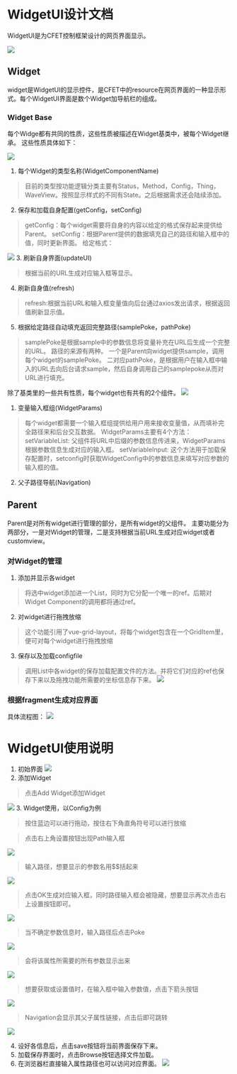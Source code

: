# WidgetUI设计文档
WidgetUI是为CFET控制框架设计的网页界面显示。

![](2019-09-27-16-06-55.png)
## Widget
widget是WidgetUI的显示控件，是CFET中的resource在网页界面的一种显示形式。每个WidgetUI界面是数个Widget加导航栏的组成。
### Widget Base
每个Widge都有共同的性质，这些性质被描述在Widget基类中，被每个Widget继承。
这些性质具体如下：

![](2019-09-27-16-32-02.png)
1. 每个Widget的类型名称(WidgetComponentName)
> 目前的类型按功能逻辑分类主要有Status，Method，Config，Thing，WaveView。按照显示样式的不同有State。之后根据需求还会陆续添加。
2. 保存和加载自身配置(getConfig，setConfig)
> getConfig：每个widget需要将自身的内容以给定的格式保存起来提供给Parent。
setConfig：根据Parent提供的数据填充自己的路径和输入框中的值，同时更新界面。
给定格式：

![](2019-09-27-17-41-30.png)
3. 刷新自身界面(updateUI)
> 根据当前的URL生成对应输入框等显示。
4. 刷新自身值(refresh)
> refresh:根据当前URL和输入框变量值向后台通过axios发出请求，根据返回值刷新显示值。
5. 根据给定路径自动填充返回完整路径(samplePoke，pathPoke)
> samplePoke是根据sample中的参数信息将变量补充在URL后生成一个完整的URL。
路径的来源有两种。
  一个是Parent向widget提供sample，调用每个widget的samplePoke。
  二对应pathPoke，是根据用户在输入框中输入的URL去向后台请求sample，然后自身调用自己的samplepoke从而对URL进行填充。

除了基类里的一些共有性质，每个widget也有共有的2个组件。
![](2019-09-29-15-22-37.png)
1. 变量输入框组(WidgetParams)
> 每个widget都需要一个输入框组提供给用户用来接收变量值，从而填补完全路径来和后台交互数据。
WidgetParams主要有4个方法：
setVariableList: 父组件将URL中后缀的参数信息传进来，WidgetParams根据参数信息生成对应的输入框。
setVariableInput: 这个方法用于加载保存配置时，setconfig时获取WidgetConfig中的参数信息来填写对应参数的输入框的值。

2. 父子路径导航(Navigation)



## Parent
Parent是对所有widget进行管理的部分，是所有widget的父组件。
主要功能分为两部分，一是对Widget的管理，二是支持根据当前URL生成对应widget或者customview。

### 对Widget的管理
1. 添加并显示各widget
> 将选中widget添加进一个List，同时为它分配一个唯一的ref。后期对Widget Component的调用都将通过ref。

2. 对widget进行拖拽放缩
> 这个功能引用了vue-grid-layout，将每个widget包含在一个GridItem里，便可对每个widget进行拖拽放缩

3. 保存以及加载configfile
> 调用List中各widget的保存加载配置文件的方法。并将它们对应的ref也保存下来以及拖拽功能所需要的坐标信息存下来。
![](2019-09-27-17-46-59.png)


### 根据fragment生成对应界面
具体流程图：
![](2019-09-27-17-29-24.png)

# WidgetUI使用说明
1. 初始界面
![](2019-09-27-17-00-52.png)
2. 添加Widget
> 点击Add Widget添加Widget

![](2019-09-27-17-01-28.png)
3. Widget使用，以Config为例
> 按住蓝边可以进行拖动，按住右下角直角符号可以进行放缩

> 点击右上角设置按钮出现Path输入框

![](2019-09-27-17-13-08.png)
> 输入路径，想要显示的参数名用$$括起来

![](2019-09-27-17-15-18.png)
> 点击OK生成对应输入框，同时路径输入框会被隐藏，想要显示再次点击右上设置按钮即可。

![](2019-09-27-17-16-42.png)
> 当不确定参数信息时，输入路径后点击Poke

![](2019-09-27-17-19-12.png)

> 会将该属性所需要的所有参数显示出来

![](2019-09-27-17-19-59.png)

> 想要获取或设置值时，在输入框中输入参数值，点击下箭头按钮

![](2019-09-27-17-24-34.png)

> Navigation会显示其父子属性链接，点击后即可跳转

![](2019-09-27-17-25-41.png)

4. 设好各信息后，点击save按钮将当前界面保存下来。
5. 加载保存界面时，点击Browse按钮选择文件加载。
6. 在浏览器栏直接输入属性路径也可以访问对应界面。
![](2019-09-27-17-28-03.png)